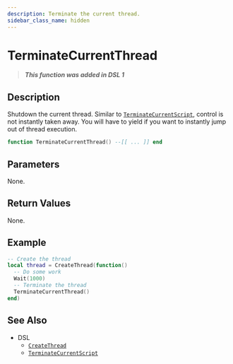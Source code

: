 ```yaml
---
description: Terminate the current thread.
sidebar_class_name: hidden
---
```


# TerminateCurrentThread

> **_This function was added in DSL 1_**

## Description

Shutdown the current thread. Similar to [`TerminateCurrentScript`](TerminateCurrentScript), control is not instantly taken away. You will have to yield if you want to instantly jump out of thread execution.

```lua
function TerminateCurrentThread() --[[ ... ]] end
```

## Parameters

None.

## Return Values

None.

## Example

```lua
-- Create the thread
local thread = CreateThread(function()
  -- Do some work
  Wait(1000)
  -- Terminate the thread
  TerminateCurrentThread()
end)
```

## See Also

- DSL
  - [`CreateThread`](CreateThread)
  - [`TerminateCurrentScript`](TerminateCurrentScript)
